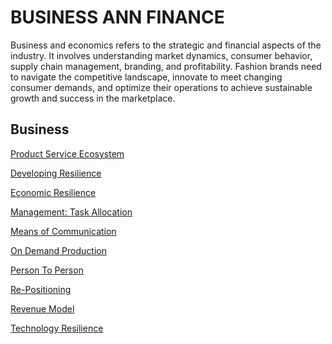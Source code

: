 
# BUSINESS ANN FINANCE

Business and economics refers to the strategic and financial aspects of the industry. It involves understanding market dynamics, consumer behavior, supply chain management, branding, and profitability. Fashion brands need to navigate the competitive landscape, innovate to meet changing consumer demands, and optimize their operations to achieve sustainable growth and success in the marketplace.

## Business

[Product Service Ecosystem](http://circularloopholes.net/category/business/Building%20Product-Service%20Ecosystems.html)


[Developing Resilience](http://circularloopholes.net/category/business/Developing%20competencies.html)


[Economic Resilience](http://circularloopholes.net/category/business/Economic%20resilience.html)


[Management: Task Allocation](http://circularloopholes.net/category/business/Management_%20Task%20allocation.html)


[Means of Communication](http://circularloopholes.net/category/business/Means%20of%20Communication.html)


[On Demand Production](http://circularloopholes.net/category/business/On%20demand%20production.html)


[Person To Person](http://circularloopholes.net/category/business/P2P%20(Person%20to%20Person).html)


[Re-Positioning](http://circularloopholes.net/category/business/Re-positioning.html)


[Revenue Model](http://circularloopholes.net/category/business/Revenue%20mode.html)


[Technology Resilience](http://circularloopholes.net/category/business/Technology%20resilience.html)
